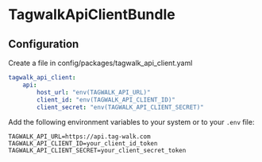 # TagwalkApiClientBundle

## Configuration

Create a file in config/packages/tagwalk_api_client.yaml

```yaml
tagwalk_api_client:
    api:
        host_url: "env(TAGWALK_API_URL)"
        client_id: "env(TAGWALK_API_CLIENT_ID)"
        client_secret: "env(TAGWALK_API_CLIENT_SECRET)"
```

Add the following environment variables to your system or to your `.env` file:

```dotenv
TAGWALK_API_URL=https://api.tag-walk.com
TAGWALK_API_CLIENT_ID=your_client_id_token
TAGWALK_API_CLIENT_SECRET=your_client_secret_token
```
